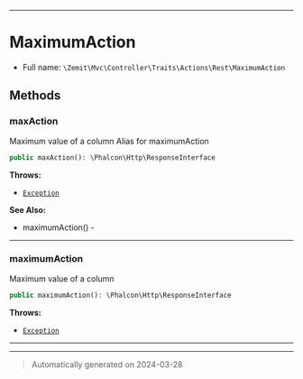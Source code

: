 ***

# MaximumAction





* Full name: `\Zemit\Mvc\Controller\Traits\Actions\Rest\MaximumAction`




## Methods


### maxAction

Maximum value of a column
Alias for maximumAction

```php
public maxAction(): \Phalcon\Http\ResponseInterface
```











**Throws:**

- [`Exception`](../../../../../../Exception.md)



**See Also:**

* maximumAction() - 

***

### maximumAction

Maximum value of a column

```php
public maximumAction(): \Phalcon\Http\ResponseInterface
```











**Throws:**

- [`Exception`](../../../../../../Exception.md)



***

***
> Automatically generated on 2024-03-28

